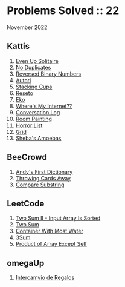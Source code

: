 # Problems Solved :: 22
November 2022

Kattis
-----------------
1. [Even Up Solitaire](https://open.kattis.com/problems/evenup)
1. [No Duplicates](https://open.kattis.com/problems/nodup)
1. [Reversed Binary Numbers](https://open.kattis.com/problems/reversebinary)
1. [Autori](https://open.kattis.com/problems/autori)
1. [Stacking Cups](https://open.kattis.com/problems/cups)
1. [Reseto](https://open.kattis.com/problems/reseto)
1. [Eko](https://open.kattis.com/problems/eko)
1. [Where's My Internet??](https://open.kattis.com/problems/wheresmyinternet)
1. [Conversation Log](https://open.kattis.com/problems/conversationlog)
1. [Room Painting](https://open.kattis.com/problems/roompainting)
1. [Horror List](https://open.kattis.com/problems/horror)
1. [Grid](https://open.kattis.com/problems/grid)
1. [Sheba's Amoebas](https://open.kattis.com/problems/amoebas)

BeeCrowd
-----------------
1. [Andy's First Dictionary](https://www.beecrowd.com.br/judge/en/problems/view/1215)
1. [Throwing Cards Away](https://www.beecrowd.com.br/judge/en/problems/view/1110)
1. [Compare Substring](https://www.beecrowd.com.br/judge/en/problems/view/1237)

LeetCode
-----------------
1. [Two Sum II - Input Array Is Sorted](https://leetcode.com/problems/two-sum-ii-input-array-is-sorted/)
1. [Two Sum](https://leetcode.com/problems/two-sum/)
1. [Container With Most Water](https://leetcode.com/problems/container-with-most-water/)
1. [3Sum](https://leetcode.com/problems/3sum/)
1. [Product of Array Except Self](https://leetcode.com/problems/product-of-array-except-self/)

omegaUp
-----------------
1. [Intercamvio de Regalos](https://omegaup.com/arena/problem/Intercambio-de-Regalos/)
